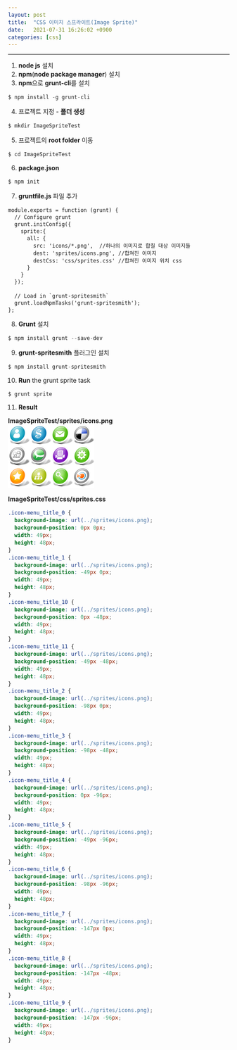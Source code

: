 ```yaml
---
layout: post
title:  "CSS 이미지 스프라이트(Image Sprite)"
date:   2021-07-31 16:26:02 +0900
categories: [css]
---
```


---


1. **node js** 설치
2. **npm**(**node package manager**) 설치
3. **npm**으로 **grunt-cli**를 설치
```js
$ npm install -g grunt-cli
```
4. 프로젝트 지정 - **폴더 생성**
```js
$ mkdir ImageSpriteTest
```
5. 프로젝트의 **root folder** 이동
```js
$ cd ImageSpriteTest
```
6. **package.json** 
```js
$ npm init
```
7. **gruntfile.js** 파일 추가
```
module.exports = function (grunt) {
  // Configure grunt
  grunt.initConfig({
    sprite:{
      all: {
        src: 'icons/*.png',  //하나의 이미지로 합칠 대상 이미지들  
        dest: 'sprites/icons.png', //합쳐진 이미지 
        destCss: 'css/sprites.css' //합쳐진 이미지 위치 css
      }
    }
  });

  // Load in `grunt-spritesmith`
  grunt.loadNpmTasks('grunt-spritesmith');
};
```
8. **Grunt** 설치
```js
$ npm install grunt --save-dev
```
9. **grunt-spritesmith** 플러그인 설치
```js
$ npm install grunt-spritesmith
```
10. **Run** the grunt sprite task
```js
$ grunt sprite
```
11. **Result**

**ImageSpriteTest/sprites/icons.png**   
![SpriteImage](/static/img/posts/2021/20210730_icons.png)

**ImageSpriteTest/css/sprites.css**    
```css
.icon-menu_title_0 {
  background-image: url(../sprites/icons.png);
  background-position: 0px 0px;
  width: 49px;
  height: 48px;
}
.icon-menu_title_1 {
  background-image: url(../sprites/icons.png);
  background-position: -49px 0px;
  width: 49px;
  height: 48px;
}
.icon-menu_title_10 {
  background-image: url(../sprites/icons.png);
  background-position: 0px -48px;
  width: 49px;
  height: 48px;
}
.icon-menu_title_11 {
  background-image: url(../sprites/icons.png);
  background-position: -49px -48px;
  width: 49px;
  height: 48px;
}
.icon-menu_title_2 {
  background-image: url(../sprites/icons.png);
  background-position: -98px 0px;
  width: 49px;
  height: 48px;
}
.icon-menu_title_3 {
  background-image: url(../sprites/icons.png);
  background-position: -98px -48px;
  width: 49px;
  height: 48px;
}
.icon-menu_title_4 {
  background-image: url(../sprites/icons.png);
  background-position: 0px -96px;
  width: 49px;
  height: 48px;
}
.icon-menu_title_5 {
  background-image: url(../sprites/icons.png);
  background-position: -49px -96px;
  width: 49px;
  height: 48px;
}
.icon-menu_title_6 {
  background-image: url(../sprites/icons.png);
  background-position: -98px -96px;
  width: 49px;
  height: 48px;
}
.icon-menu_title_7 {
  background-image: url(../sprites/icons.png);
  background-position: -147px 0px;
  width: 49px;
  height: 48px;
}
.icon-menu_title_8 {
  background-image: url(../sprites/icons.png);
  background-position: -147px -48px;
  width: 49px;
  height: 48px;
}
.icon-menu_title_9 {
  background-image: url(../sprites/icons.png);
  background-position: -147px -96px;
  width: 49px;
  height: 48px;
}
```
